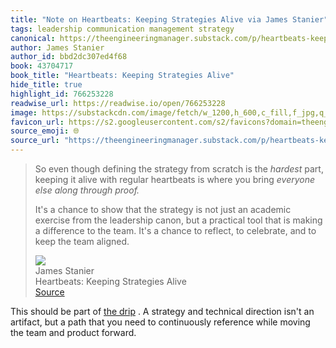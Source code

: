 ```yaml
---
title: "Note on Heartbeats: Keeping Strategies Alive via James Stanier"
tags: leadership communication management strategy
canonical: https://theengineeringmanager.substack.com/p/heartbeats-keeping-strategies-alive?utm_source=post-email-title&publication_id=991131&post_id=148147529&utm_campaign=email-post-title&isFreemail=true&r=2eq7ua&triedRedirect=true&utm_medium=email
author: James Stanier
author_id: bbd2dc307ed4f68
book: 43704717
book_title: "Heartbeats: Keeping Strategies Alive"
hide_title: true
highlight_id: 766253228
readwise_url: https://readwise.io/open/766253228
image: https://substackcdn.com/image/fetch/w_1200,h_600,c_fill,f_jpg,q_auto:good,fl_progressive:steep,g_auto/https%3A%2F%2Fbucketeer-e05bbc84-baa3-437e-9518-adb32be77984.s3.amazonaws.com%2Fpublic%2Fimages%2Fd6f4dc3c-8c75-492c-90cf-ffeaaa8095af_501x501.png
favicon_url: https://s2.googleusercontent.com/s2/favicons?domain=theengineeringmanager.substack.com
source_emoji: 🌐
source_url: "https://theengineeringmanager.substack.com/p/heartbeats-keeping-strategies-alive?utm_source=post-email-title&publication_id=991131&post_id=148147529&utm_campaign=email-post-title&isFreemail=true&r=2eq7ua&triedRedirect=true&utm_medium=email#:~:text=So%20even%20though,the%20team%20aligned."
---
```


> So even though defining the strategy from scratch is the *hardest* part, keeping it alive with regular heartbeats is where you bring *everyone else along through proof.*
> 
> It's a chance to show that the strategy is not just an academic exercise from the leadership canon, but a practical tool that is making a difference to the team. It's a chance to reflect, to celebrate, and to keep the team aligned.
> <div class="quoteback-footer"><div class="quoteback-avatar"><img class="mini-favicon" src="https://s2.googleusercontent.com/s2/favicons?domain=theengineeringmanager.substack.com"></div><div class="quoteback-metadata"><div class="metadata-inner"><span style="display:none">FROM:</span><div aria-label="James Stanier" class="quoteback-author"> James Stanier</div><div aria-label="Heartbeats: Keeping Strategies Alive" class="quoteback-title"> Heartbeats: Keeping Strategies Alive</div></div></div><div class="quoteback-backlink"><a target="_blank" aria-label="go to the full text of this quotation" rel="noopener" href="https://theengineeringmanager.substack.com/p/heartbeats-keeping-strategies-alive?utm_source=post-email-title&publication_id=991131&post_id=148147529&utm_campaign=email-post-title&isFreemail=true&r=2eq7ua&triedRedirect=true&utm_medium=email#:~:text=So%20even%20though,the%20team%20aligned." class="quoteback-arrow"> Source</a></div></div>

This should be part of [the drip](https://www.joshbeckman.org/notes/462585636) . A strategy and technical direction isn't an artifact, but a path that you need to continuously reference while moving the team and product forward.